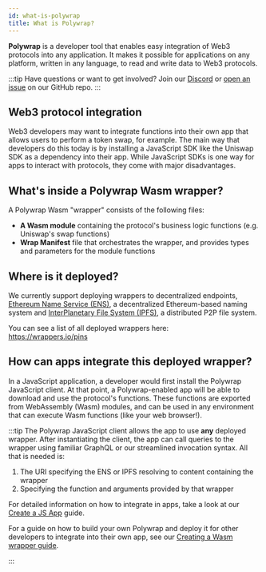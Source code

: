 ```yaml
---
id: what-is-polywrap
title: What is Polywrap?
---
```


**Polywrap** is a developer tool that enables easy integration of Web3 protocols into any application. It makes it possible for applications on any platform, written in any language, to read and write data to Web3 protocols.

:::tip
Have questions or want to get involved? Join our [Discord](https://discord.polywrap.io/) or [open an issue](https://github.com/polywrap/monorepo/issues) on our GitHub repo.
:::

## Web3 protocol integration

Web3 developers may want to integrate functions into their own app that allows users to perform a token swap, for example. The main way that developers do this today is by installing a JavaScript SDK like the Uniswap SDK as a dependency into their app. While JavaScript SDKs is one way for apps to interact with protocols, they come with major disadvantages.

## What's inside a Polywrap Wasm wrapper?

A Polywrap Wasm "wrapper" consists of the following files:

- **A Wasm module** containing the protocol's business logic functions (e.g. Uniswap's swap functions)
- **Wrap Manifest** file that orchestrates the wrapper, and provides types and parameters for the module functions

## Where is it deployed?

We currently support deploying wrappers to decentralized endpoints, [Ethereum Name Service (ENS)](https://ens.domains/), a decentralized Ethereum-based naming system and [InterPlanetary File System (IPFS)](https://ipfs.io/), a distributed P2P file system.

You can see a list of all deployed wrappers here:  
https://wrappers.io/pins

## How can apps integrate this deployed wrapper?

In a JavaScript application, a developer would first install the Polywrap JavaScript client. At that point, a Polywrap-enabled app will be able to download and use the protocol's functions. These functions are exported from WebAssembly (Wasm) modules, and can be used in any environment that can execute Wasm functions (like your web browser!).

:::tip
The Polywrap JavaScript client allows the app to use **any** deployed wrapper. After instantiating the client, the app can call queries to the wrapper using familiar GraphQL or our streamlined invocation syntax. All that is needed is:

1. The URI specifying the ENS or IPFS resolving to content containing the wrapper
2. Specifying the function and arguments provided by that wrapper

For detailed information on how to integrate in apps, take a look at our [Create a JS App](../../quick-start/integrate-wrappers/install-client) guide.

For a guide on how to build your own Polywrap and deploy it for other developers to integrate into their own app, see our [Creating a Wasm wrapper guide](../../quick-start/create-wasm-wrappers/tutorial/project-setup).

:::
